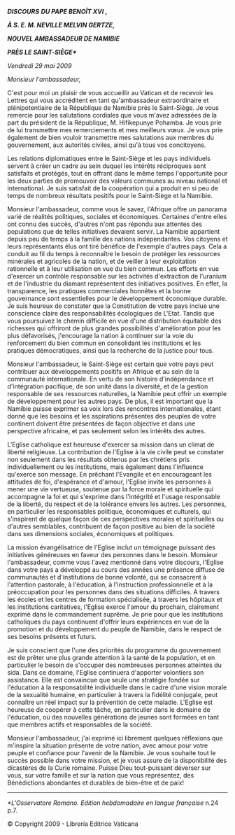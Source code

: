 ***DISCOURS*** ***DU PAPE BENOÎT XVI*** ***,***

***À S. E. M. NEVILLE MELVIN GERTZE,***

***NOUVEL AMBASSADEUR DE NAMIBIE***

***PRÈS LE SAINT-SIÈGE\****

*Vendredi 29 mai 2009*

*Monsieur l'ambassadeur,*

C'est pour moi un plaisir de vous accueillir au Vatican et de recevoir les Lettres qui vous accréditent en tant qu'ambassadeur extraordinaire et plénipotentiaire de la République de Namibie près le Saint-Siège. Je vous remercie pour les salutations cordiales que vous m'avez adressées de la part du président de la République, M. Hifikepunye Pohamba. Je vous prie de lui transmettre mes remerciements et mes meilleurs vœux. Je vous prie également de bien vouloir transmettre mes salutations aux membres du gouvernement, aux autorités civiles, ainsi qu'à tous vos concitoyens.

Les relations diplomatiques entre le Saint-Siège et les pays individuels servent à créer un cadre au sein duquel les intérêts réciproques sont satisfaits et protégés, tout en offrant dans le même temps l'opportunité pour les deux parties de promouvoir des valeurs communes au niveau national et international. Je suis satisfait de la coopération qui a produit en si peu de temps de nombreux résultats positifs pour le Saint-Siège et la Namibie.

Monsieur l'ambassadeur, comme vous le savez, l'Afrique offre un panorama varié de réalités politiques, sociales et économiques. Certaines d'entre elles ont connu des succès, d'autres n'ont pas répondu aux attentes des populations que de telles initiatives devaient servir. La Namibie appartient depuis peu de temps à la famille des nations indépendantes. Vos citoyens et leurs représentants élus ont tiré bénéfice de l'exemple d'autres pays. Cela a conduit au fil du temps à reconnaître le besoin de protéger les ressources minérales et agricoles de la nation, et de veiller à leur exploitation rationnelle et à leur utilisation en vue du bien commun. Les efforts en vue d'exercer un contrôle responsable sur les activités d'extraction de l'uranium et de l'industrie du diamant représentent des initiatives positives. En effet, la transparence, les pratiques commerciales honnêtes et la bonne gouvernance sont essentielles pour le développement économique durable. Je suis heureux de constater que la Constitution de votre pays inclue une conscience claire des responsabilités écologiques de L'Etat. Tandis que vous poursuivez le chemin difficile en vue d'une distribution équitable des richesses qui offriront de plus grandes possibilités d'amélioration pour les plus défavorisés, j'encourage la nation à continuer sur la voie du renforcement du bien commun en consolidant les institutions et les pratiques démocratiques, ainsi que la recherche de la justice pour tous.

Monsieur l'ambassadeur, le Saint-Siège est certain que votre pays peut contribuer aux développements positifs en Afrique et au sein de la communauté internationale. En vertu de son histoire d'indépendance et d'intégration pacifique, de son unité dans la diversité, et de la gestion responsable de ses ressources naturelles, la Namibie peut offrir un exemple de développement pour les autres pays. De plus, il est important que la Namibie puisse exprimer sa voix lors des rencontres internationales, étant donné que les besoins et les aspirations présentes des peuples de votre continent doivent être présentées de façon objective et dans une perspective africaine, et pas seulement selon les intérêts des autres.

L'Eglise catholique est heureuse d'exercer sa mission dans un climat de liberté religieuse. La contribution de l'Eglise à la vie civile peut se constater non seulement dans les résultats obtenus par les chrétiens pris individuellement ou les institutions, mais également dans l'influence qu'exerce son message. En prêchant l'Evangile et en encourageant les attitudes de foi, d'espérance et d'amour, l'Eglise invite les personnes à mener une vie vertueuse, soutenue par la force morale et spirituelle qui accompagne la foi et qui s'exprime dans l'intégrité et l'usage responsable de la liberté, du respect et de la tolérance envers les autres. Les personnes, en particulier les responsables politique, économiques et culturels, qui s'inspirent de quelque façon de ces perspectives morales et spirituelles ou d'autres semblables, contribuent de façon positive au bien de la société dans ses dimensions sociales, économiques et politiques.

La mission évangélisatrice de l'Eglise inclut un témoignage puissant des initiatives généreuses en faveur des personnes dans le besoin. Monsieur l'ambassadeur, comme vous l'avez mentionné dans votre discours, l'Eglise dans votre pays a développé au cours des années une présence diffuse de communautés et d'institutions de bonne volonté, qui se consacrent à l'attention pastorale, à l'éducation, à l'instruction professionnelle et à la préoccupation pour les personnes dans des situations difficiles. A travers les écoles et les centres de formation spécialisée, à travers les hôpitaux et les institutions caritatives, l'Eglise exerce l'amour du prochain, clairement exprimé dans le commandement suprême. Je prie pour que les institutions catholiques du pays continuent d'offrir leurs expériences en vue de la promotion et du développement du peuple de Namibie, dans le respect de ses besoins présents et futurs.

Je suis conscient que l'une des priorités du programme du gouvernement est de prêter une plus grande attention à la santé de la population, et en particulier le besoin de s'occuper des nombreuses personnes atteintes du sida. Dans ce domaine, l'Eglise continuera d'apporter volontiers son assistance. Elle est convaincue que seule une stratégie fondée sur l'éducation à la responsabilité individuelle dans le cadre d'une vision morale de la sexualité humaine, en particulier à travers la fidélité conjugale, peut connaître un réel impact sur la prévention de cette maladie. L'Eglise est heureuse de coopérer à cette tâche, en particulier dans le domaine de l'éducation, où des nouvelles générations de jeunes sont formées en tant que membres actifs et responsables de la société.

Monsieur l'ambassadeur, j'ai exprimé ici librement quelques réflexions que m'inspire la situation présente de votre nation, avec amour pour votre peuple et confiance pour l'avenir de la Namibie. Je vous souhaite tout le succès possible dans votre mission, et je vous assure de la disponibilité des dicastères de la Curie romaine. Puisse Dieu tout-puissant déverser sur vous, sur votre famille et sur la nation que vous représentez, des Bénédictions abondantes et durables de bien-être et de paix!

* * *

*\*L'Osservatore Romano. Edition hebdomadaire en langue française* n.24 p.7.

© Copyright 2009 - Libreria Editrice Vaticana